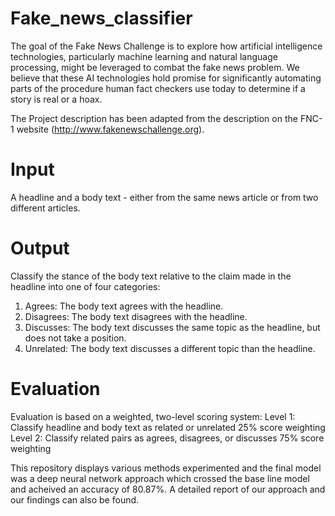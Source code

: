 # Fake_news_classifier

The goal of the Fake News Challenge is to explore how artificial intelligence technologies, particularly machine learning and natural language processing, might be leveraged to combat the fake news problem. We believe that these AI technologies hold promise for significantly automating parts of the procedure human fact checkers use today to determine if a story is real or a hoax.

The Project description has been adapted from the description on the FNC-1 website (http://www.fakenewschallenge.org).

# Input

A headline and a body text - either from the same news article or from two different articles.

# Output

Classify the stance of the body text relative to the claim made in the headline into one of four categories:
1. Agrees: The body text agrees with the headline.
2. Disagrees: The body text disagrees with the headline.
3. Discusses: The body text discusses the same topic as the headline, but does not take a
position.
4. Unrelated: The body text discusses a different topic than the headline.

# Evaluation

Evaluation is based on a weighted, two-level scoring system:
Level 1: Classify headline and body text as related or unrelated 25% score weighting
Level 2: Classify related pairs as agrees, disagrees, or discusses 75% score weighting

This repository displays various methods experimented and the final model was a deep neural network approach which crossed the base line model and acheived an accuracy of 80.87%. A detailed report of our approach and our findings can also be found.
